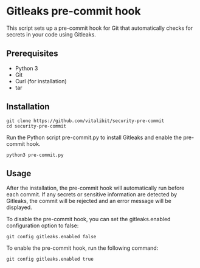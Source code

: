 # Gitleaks pre-commit hook

This script sets up a pre-commit hook for Git that automatically checks for secrets in your code using Gitleaks.

## Prerequisites

- Python 3
- Git
- Curl (for installation)
- tar

## Installation

```shell
git clone https://github.com/vitalibit/security-pre-commit
cd security-pre-commit
```
Run the Python script pre-commit.py to install Gitleaks and enable the pre-commit hook.
```shell
python3 pre-commit.py
```

## Usage

After the installation, the pre-commit hook will automatically run before each commit. If any secrets or sensitive information are detected by Gitleaks, the commit will be rejected and an error message will be displayed.

To disable the pre-commit hook, you can set the gitleaks.enabled configuration option to false:

```shell
git config gitleaks.enabled false
```

To enable the pre-commit hook, run the following command:

```shell
git config gitleaks.enabled true
```
